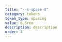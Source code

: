 ```yaml
---
title: "--s-space-8"
category: tokens
token_type: spacing
value: 0.5rem
description: description
order: 4
---
```

